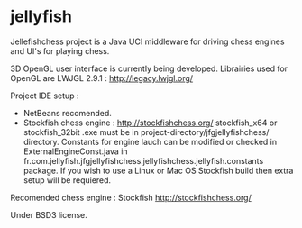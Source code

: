 jellyfish
=========
Jellefishchess project is a Java UCI middleware for driving chess engines and UI's for playing chess.

3D OpenGL user interface is currently being developed. Librairies used for OpenGL are LWJGL 2.9.1 : http://legacy.lwjgl.org/ 

Project IDE setup :
  - NetBeans recomended.
  - Stockfish chess engine : http://stockfishchess.org/  stockfish_x64 or stockfish_32bit .exe must be in project-directory/jfgjellyfishchess/ directory. Constants for engine lauch can be modified or checked in ExternalEngineConst.java in fr.com.jellyfish.jfgjellyfishchess.jellyfishchess.jellyfish.constants package. If you wish to use a Linux or Mac OS Stockfish build then extra setup will be requiered.

Recomended chess engine : Stockfish http://stockfishchess.org/<br>

Under BSD3 license.
